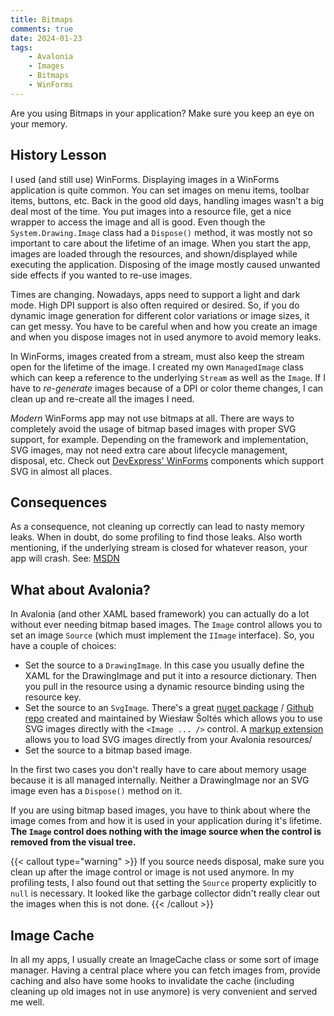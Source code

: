 ```yaml
---
title: Bitmaps
comments: true
date: 2024-01-23
tags: 
    - Avalonia
    - Images
    - Bitmaps
    - WinForms
---
```


Are you using Bitmaps in your application? Make sure you keep an eye on your memory.

<!--more-->

## History Lesson

I used (and still use) WinForms. Displaying images in a WinForms application is quite common. You can set images on menu items, toolbar items, buttons, etc. Back in the good old days, handling images wasn't a big deal most of the time. You put images into a resource file, get a nice wrapper to access the image and all is good. Even though the `System.Drawing.Image` class had a `Dispose()` method, it was mostly not so important to care about the lifetime of an image. When you start the app, images are loaded through the resources, and shown/displayed while executing the application. Disposing of the image mostly caused unwanted side effects if you wanted to re-use images.

Times are changing. Nowadays, apps need to support a light and dark mode. High DPI support is also often required or desired. So, if you do dynamic image generation for different color variations or image sizes, it can get messy. You have to be careful when and how you create an image and when you dispose images not in used anymore to avoid memory leaks.

In WinForms, images created from a stream, must also keep the stream open for the lifetime of the image. I created my own `ManagedImage` class which can keep a reference to the underlying `Stream` as well as the `Image`. If I have to *re-generate* images because of a DPI or color theme changes, I can clean up and re-create all the images I need.

*Modern* WinForms app may not use bitmaps at all. There are ways to completely avoid the usage of bitmap based images with proper SVG support, for example. Depending on the framework and implementation, SVG images, may not need extra care about lifecycle management, disposal, etc. Check out [DevExpress' WinForms](https://docs.devexpress.com/WindowsForms/117631/Common-Features/Graphics-Performance-and-High-DPI/How-To-Draw-and-Use-SVG-Images) components which support SVG in almost all places. 

## Consequences

As a consequence, not cleaning up correctly can lead to nasty memory leaks. When in doubt, do some profiling to find those leaks. Also worth mentioning, if the underlying stream is closed for whatever reason, your app will crash. See: [MSDN](https://learn.microsoft.com/en-us/dotnet/api/system.drawing.image.fromstream?view=dotnet-plat-ext-8.0#system-drawing-image-fromstream(system-io-stream))

## What about Avalonia?

In Avalonia (and other XAML based framework) you can actually do a lot without ever needing bitmap based images. The `Image` control allows you to set an image `Source` (which must implement the `IImage` interface). So, you have a couple of choices:

- Set the source to a `DrawingImage`. In this case you usually define the XAML for the DrawingImage and put it into a resource dictionary. Then you pull in the resource using a dynamic resource binding using the resource key. 
- Set the source to an `SvgImage`. There's a great [nuget package](https://www.nuget.org/packages/Avalonia.Svg/) / [Github repo](https://github.com/wieslawsoltes/Svg.Skia) created and maintained by 
Wiesław Šoltés which allows you to use SVG images directly with the `<Image ... />` control. A [markup extension](https://github.com/wieslawsoltes/Svg.Skia?tab=readme-ov-file#image-control) allows you to load SVG images directly from your Avalonia resources/
- Set the source to a bitmap based image.

In the first two cases you don't really have to care about memory usage because it is all managed internally. Neither a DrawingImage nor an SVG image even has a `Dispose()` method on it.

If you are using bitmap based images, you have to think about where the image comes from and how it is used in your application during it's lifetime. **The `Image` control does nothing with the image source when the control is removed from the visual tree.** 

{{< callout type="warning" >}}
  If you source needs disposal, make sure you clean up after the image control or image is not used anymore. In my profiling tests, I also found out that setting the `Source` property explicitly to `null` is necessary. It looked like the garbage collector didn't really clear out the images when this is not done.
{{< /callout >}}

## Image Cache

In all my apps, I usually create an ImageCache class or some sort of image manager. Having a central place where you can fetch images from, provide caching and also have some hooks to invalidate the cache (including cleaning up old images not in use anymore) is very convenient and served me well.